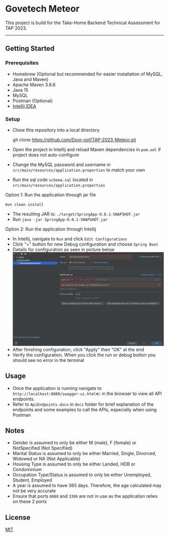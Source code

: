 # Govetech Meteor

This project is build for the Take-Home Backend Technical Assessment for TAP 2023.

---
## Getting Started

### Prerequisites
- Homebrew (Optional but recommended for easier installation of MySQL, Java and Maven)
- Apache Maven 3.8.6
- Java 15
- MySQL
- Postman (Optional)
- [Intellij IDEA](https://www.jetbrains.com/idea/download)

### Setup
- Clone this repository into a local directory


    git clone https://github.com/Door-oof/TAP-2023-Meteor.git


- Open the project in Intellij and reload Maven dependencies in `pom.xml` if project does not auto-configure
- Change the MySQL password and username in `src/main/resources/application.properties` to match your own
- Run the sql code `schema.sql` located in `src/main/resources/application.properties`

Option 1: Run the application through jar file

    mvn clean install

- The resulting JAR is: `./target/SpringApp-0.0.1-SNAPSHOT.jar`
- Run `java -jar SpringApp-0.0.1-SNAPSHOT.jar`

Option 2: Run the application through Intellij
- In Intellij, navigate to `Run` and click `Edit Configurations`
- Click "+" button for new Debug configuration and choose `Spring Boot`
- Details for configuration as seen in picture below
![configuration](docs/images/Screenshot.png)
- After finishing configuration, click "Apply" then "OK" at the end
- Verify the configuration. When you click the run or debug button you should see no error in the terminal

## Usage
- Once the application is running navigate to `http://localhost:8080/swagger-ui.html#/` in the browser to view all API endpoints.
- Refer to `ApiEndpoints.docx` in `docs` folder for brief explanation of the endpoints and some examples to call the APIs, especially when using Postman

## Notes
- Gender is assumed to only be either M (male), F (female) or NotSpecified (Not Specified)
- Marital Status is assumed to only be either Married, Single, Divorced, Widowed or NA (Not Applicable)
- Housing Type is assumed to only be either Landed, HDB or Condominium
- Occupation Type/Status is assumed to only be either Unemployed, Student, Employed
- A year is assumed to have 365 days. Therefore, the age calculated may not be very accurate
- Ensure that ports `8080` and `3306` are not in use as the application relies on these 2 ports

## License
[MIT](LICENSE)